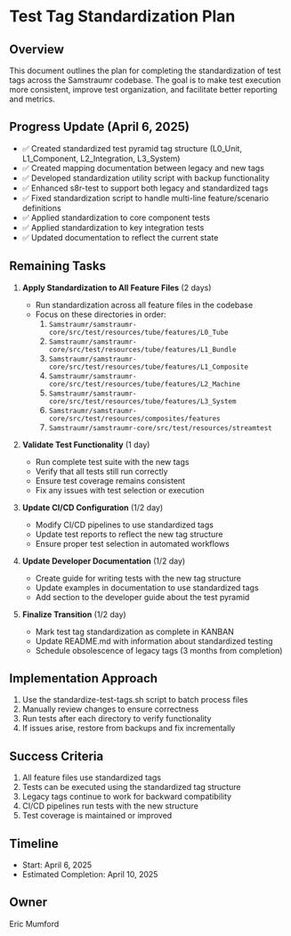# Test Tag Standardization Plan

## Overview

This document outlines the plan for completing the standardization of test tags across the Samstraumr codebase. The goal is to make test execution more consistent, improve test organization, and facilitate better reporting and metrics.

## Progress Update (April 6, 2025)

- ✅ Created standardized test pyramid tag structure (L0_Unit, L1_Component, L2_Integration, L3_System)
- ✅ Created mapping documentation between legacy and new tags
- ✅ Developed standardization utility script with backup functionality
- ✅ Enhanced s8r-test to support both legacy and standardized tags
- ✅ Fixed standardization script to handle multi-line feature/scenario definitions
- ✅ Applied standardization to core component tests
- ✅ Applied standardization to key integration tests
- ✅ Updated documentation to reflect the current state

## Remaining Tasks

1. **Apply Standardization to All Feature Files** (2 days)
   - Run standardization across all feature files in the codebase
   - Focus on these directories in order:
     1. `Samstraumr/samstraumr-core/src/test/resources/tube/features/L0_Tube`
     2. `Samstraumr/samstraumr-core/src/test/resources/tube/features/L1_Bundle`
     3. `Samstraumr/samstraumr-core/src/test/resources/tube/features/L1_Composite`
     4. `Samstraumr/samstraumr-core/src/test/resources/tube/features/L2_Machine`
     5. `Samstraumr/samstraumr-core/src/test/resources/tube/features/L3_System`
     6. `Samstraumr/samstraumr-core/src/test/resources/composites/features`
     7. `Samstraumr/samstraumr-core/src/test/resources/streamtest`

2. **Validate Test Functionality** (1 day)
   - Run complete test suite with the new tags
   - Verify that all tests still run correctly
   - Ensure test coverage remains consistent
   - Fix any issues with test selection or execution

3. **Update CI/CD Configuration** (1/2 day)
   - Modify CI/CD pipelines to use standardized tags
   - Update test reports to reflect the new tag structure
   - Ensure proper test selection in automated workflows

4. **Update Developer Documentation** (1/2 day)
   - Create guide for writing tests with the new tag structure
   - Update examples in documentation to use standardized tags
   - Add section to the developer guide about the test pyramid

5. **Finalize Transition** (1/2 day)
   - Mark test tag standardization as complete in KANBAN
   - Update README.md with information about standardized testing
   - Schedule obsolescence of legacy tags (3 months from completion)

## Implementation Approach

1. Use the standardize-test-tags.sh script to batch process files
2. Manually review changes to ensure correctness
3. Run tests after each directory to verify functionality
4. If issues arise, restore from backups and fix incrementally

## Success Criteria

1. All feature files use standardized tags
2. Tests can be executed using the standardized tag structure
3. Legacy tags continue to work for backward compatibility
4. CI/CD pipelines run tests with the new structure
5. Test coverage is maintained or improved

## Timeline

- Start: April 6, 2025
- Estimated Completion: April 10, 2025

## Owner

Eric Mumford